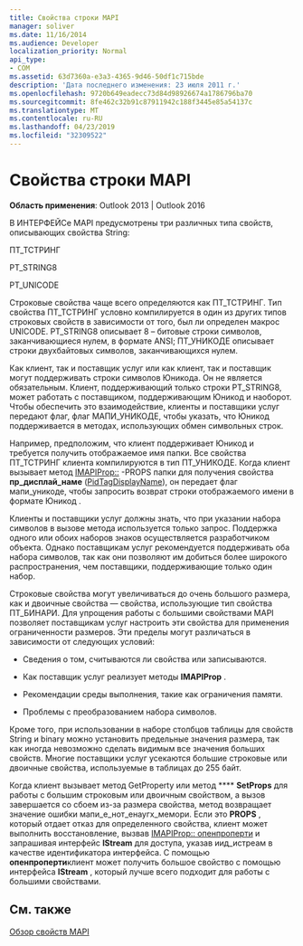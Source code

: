 ```yaml
---
title: Свойства строки MAPI
manager: soliver
ms.date: 11/16/2014
ms.audience: Developer
localization_priority: Normal
api_type:
- COM
ms.assetid: 63d7360a-e3a3-4365-9d46-50df1c715bde
description: 'Дата последнего изменения: 23 июля 2011 г.'
ms.openlocfilehash: 9720b649eadecc73d84d98926674a1786796ba70
ms.sourcegitcommit: 8fe462c32b91c87911942c188f3445e85a54137c
ms.translationtype: MT
ms.contentlocale: ru-RU
ms.lasthandoff: 04/23/2019
ms.locfileid: "32309522"
---
```

# <a name="mapi-string-properties"></a>Свойства строки MAPI

  
  
**Область применения**: Outlook 2013 | Outlook 2016 
  
В ИНТЕРФЕЙСе MAPI предусмотрены три различных типа свойств, описывающих свойства String:
  
ПТ_ТСТРИНГ
  
PT_STRING8
  
PT_UNICODE
  
Строковые свойства чаще всего определяются как ПТ_ТСТРИНГ. Тип свойства ПТ_ТСТРИНГ условно компилируется в один из других типов строковых свойств в зависимости от того, был ли определен макрос UNICODE. PT_STRING8 описывает 8 – битовые строки символов, заканчивающиеся нулем, в формате ANSI; ПТ_УНИКОДЕ описывает строки двухбайтовых символов, заканчивающихся нулем. 
  
Как клиент, так и поставщик услуг или как клиент, так и поставщик могут поддерживать строки символов Юникода. Он не является обязательным. Клиент, поддерживающий только строки PT_STRING8, может работать с поставщиком, поддерживающим Юникод и наоборот. Чтобы обеспечить это взаимодействие, клиенты и поставщики услуг передают флаг, флаг МАПИ_УНИКОДЕ, чтобы указать, что Юникод поддерживается в методах, использующих обмен символьных строк. 
  
Например, предположим, что клиент поддерживает Юникод и требуется получить отображаемое имя папки. Все свойства ПТ_ТСТРИНГ клиента компилируются в тип ПТ_УНИКОДЕ. Когда клиент вызывает метод [IMAPIProp::](imapiprop-getprops.md) -PROPS папки для получения свойства **пр_дисплай_наме** ([PidTagDisplayName](pidtagdisplayname-canonical-property.md)), он передает флаг мапи_уникоде, чтобы запросить возврат строки отображаемого имени в формате Юникод . 
  
Клиенты и поставщики услуг должны знать, что при указании набора символов в вызове метода используется только запрос. Поддержка одного или обоих наборов знаков осуществляется разработчиком объекта. Однако поставщикам услуг рекомендуется поддерживать оба набора символов, так как они позволяют им добиться более широкого распространения, чем поставщики, поддерживающие только один набор. 
  
Строковые свойства могут увеличиваться до очень большого размера, как и двоичные свойства — свойства, использующие тип свойства ПТ_БИНАРИ. Для упрощения работы с большими свойствами MAPI позволяет поставщикам услуг настроить эти свойства для применения ограниченности размеров. Эти пределы могут различаться в зависимости от следующих условий:
  
- Сведения о том, считываются ли свойства или записываются.
    
- Как поставщик услуг реализует методы **IMAPIProp** . 
    
- Рекомендации среды выполнения, такие как ограничения памяти.
    
- Проблемы с преобразованием набора символов. 
    
Кроме того, при использовании в наборе столбцов таблицы для свойств String и binary можно установить предельные значения размера, так как иногда невозможно сделать видимым все значения больших свойств. Многие поставщики услуг усекаются большие строковые или двоичные свойства, используемые в таблицах до 255 байт. 
  
Когда клиент вызывает метод GetProperty или метод **** **SetProps** для работы с большим строковым или двоичным свойством, а вызов завершается со сбоем из-за размера свойства, метод возвращает значение ошибки мапи_е_нот_енаугх_мемори. Если это **PROPS** , который отдает отказ для определенного свойства, клиент может выполнить восстановление, вызвав [IMAPIProp:: опенпроперти](imapiprop-openproperty.md) и запрашивая интерфейс **IStream** для доступа, указав иид_истреам в качестве идентификатора интерфейса. С помощью **опенпроперти**клиент может получить большое свойство с помощью интерфейса **IStream** , который лучше всего подходит для работы с большими свойствами. 
  
## <a name="see-also"></a>См. также



[Обзор свойств MAPI](mapi-property-overview.md)

